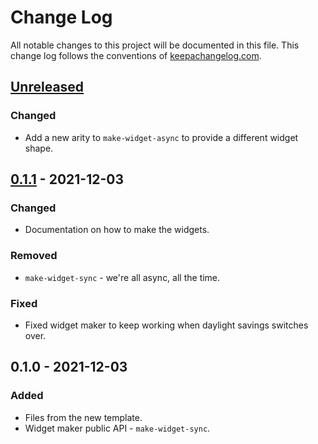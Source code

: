 # Change Log
All notable changes to this project will be documented in this file. This change log follows the conventions of [keepachangelog.com](http://keepachangelog.com/).

## [Unreleased]
### Changed
- Add a new arity to `make-widget-async` to provide a different widget shape.

## [0.1.1] - 2021-12-03
### Changed
- Documentation on how to make the widgets.

### Removed
- `make-widget-sync` - we're all async, all the time.

### Fixed
- Fixed widget maker to keep working when daylight savings switches over.

## 0.1.0 - 2021-12-03
### Added
- Files from the new template.
- Widget maker public API - `make-widget-sync`.

[Unreleased]: https://sourcehost.site/your-name/day3/compare/0.1.1...HEAD
[0.1.1]: https://sourcehost.site/your-name/day3/compare/0.1.0...0.1.1
